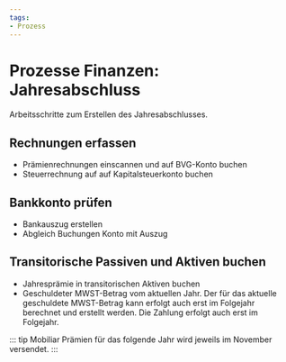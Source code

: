 ```yaml
---
tags:
- Prozess
---
```

# Prozesse Finanzen: Jahresabschluss

Arbeitsschritte zum Erstellen des Jahresabschlusses.

## Rechnungen erfassen

* Prämienrechnungen einscannen und auf BVG-Konto buchen
* Steuerrechnung auf auf Kapitalsteuerkonto buchen

## Bankkonto prüfen

* Bankauszug erstellen
* Abgleich Buchungen Konto mit Auszug

## Transitorische Passiven und Aktiven buchen

* Jahresprämie in transitorischen Aktiven buchen
* Geschuldeter MWST-Betrag vom aktuellen Jahr. Der für das aktuelle geschuldete MWST-Betrag kann erfolgt auch erst im Folgejahr berechnet und erstellt werden. Die Zahlung erfolgt auch erst im Folgejahr.

::: tip
Mobiliar Prämien für das folgende Jahr wird jeweils im November versendet.
:::